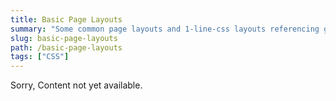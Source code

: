 ```yaml
---
title: Basic Page Layouts
summary: "Some common page layouts and 1-line-css layouts referencing google"
slug: basic-page-layouts
path: /basic-page-layouts
tags: ["CSS"]
---
```


<div class="font-medium"></div>
<p>Sorry, Content not yet available.</p>
